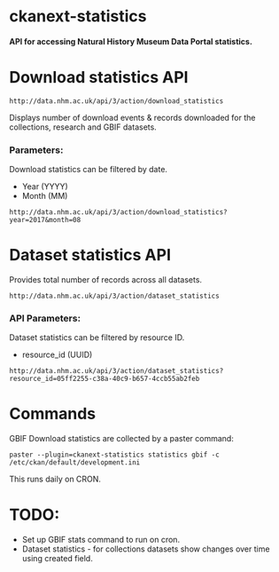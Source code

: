 # ckanext-statistics

#### API for accessing Natural History Museum Data Portal statistics.

# Download statistics API

```
http://data.nhm.ac.uk/api/3/action/download_statistics
```

Displays number of download events & records downloaded for the collections, research and GBIF datasets.

### Parameters:

Download statistics can be filtered by date.

* Year (YYYY)
* Month (MM)

```
http://data.nhm.ac.uk/api/3/action/download_statistics?year=2017&month=08
```

# Dataset statistics API

Provides total number of records across all datasets.

```
http://data.nhm.ac.uk/api/3/action/dataset_statistics
```

### API Parameters:

Dataset statistics can be filtered by resource ID.

* resource_id (UUID)

```
http://data.nhm.ac.uk/api/3/action/dataset_statistics?resource_id=05ff2255-c38a-40c9-b657-4ccb55ab2feb
```

# Commands

GBIF Download statistics are collected by a paster command:

```
paster --plugin=ckanext-statistics statistics gbif -c /etc/ckan/default/development.ini
```

This runs daily on CRON.

# TODO: 

* Set up GBIF stats command to run on cron.
* Dataset statistics - for collections datasets show changes over time using created field.
